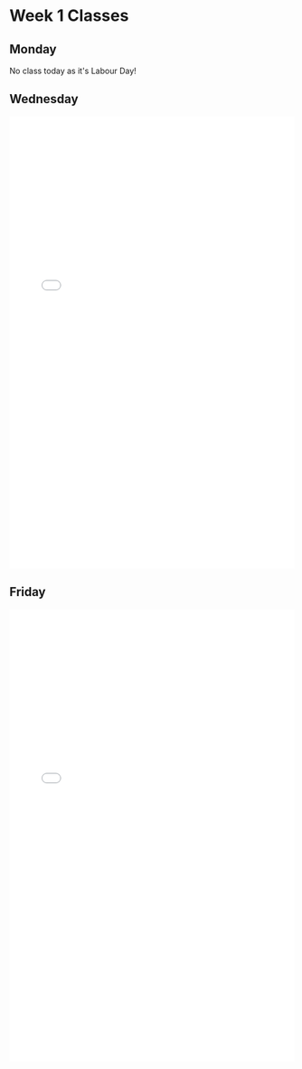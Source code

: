 # Week 1 Classes

## Monday

No class today as it's Labour Day!

## Wednesday

<iframe src="../../Class01A.pdf" width="100%" height="800px" frameBorder="0"> </iframe>

## Friday

<iframe src="../../Class01B.pdf" width="100%" height="800px" frameBorder="0"> </iframe>